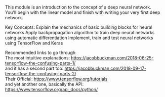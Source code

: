 This module is an introduction to the concept of a deep neural network. You'll begin with the linear model and finish with writing your very first deep network.

Key Concepts:
    Explain the mechanics of basic building blocks for neural networks
    Apply backpropagation algorithm to train deep neural networks using automatic differentiation
    Implement, train and test neural networks using TensorFlow and Keras
    
Recommended links to go through:  
    The most intuitive explanations:                https://jacobbuckman.com/2018-06-25-tensorflow-the-confusing-parts-1/  
    and it has a second part too:                   https://jacobbuckman.com/2018-09-17-tensorflow-the-confusing-parts-2/  
    Their Official:                                 https://www.tensorflow.org/tutorials  
    and yet another one, basically the API:         https://www.tensorflow.org/api_docs/python/  

